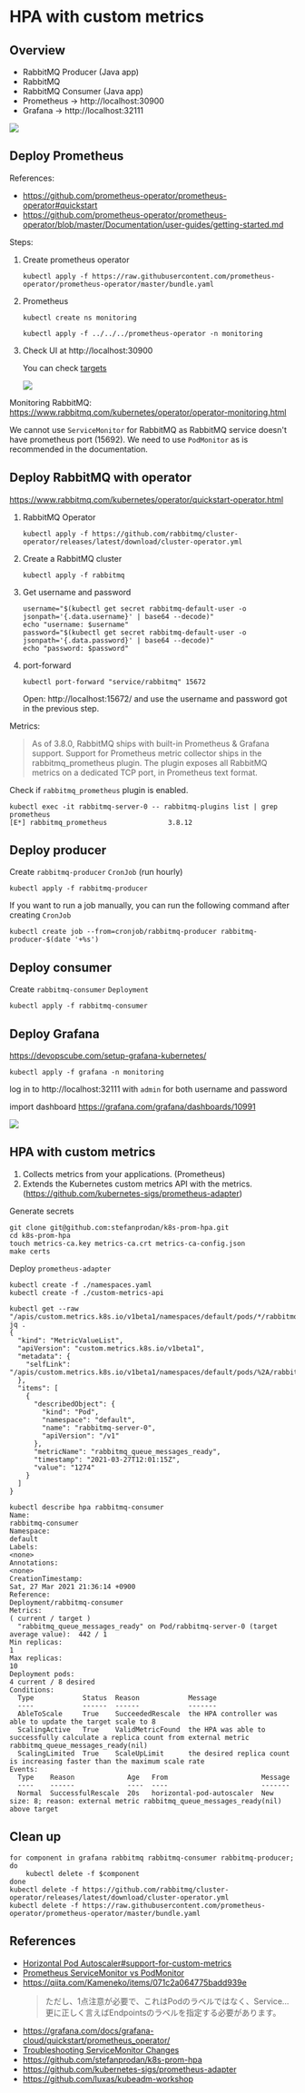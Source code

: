 # HPA with custom metrics

## Overview

- RabbitMQ Producer (Java app)
- RabbitMQ
- RabbitMQ Consumer (Java app)
- Prometheus -> http://localhost:30900
- Grafana -> http://localhost:32111

![](diagram.drawio.svg)

## Deploy Prometheus

References:
- https://github.com/prometheus-operator/prometheus-operator#quickstart
- https://github.com/prometheus-operator/prometheus-operator/blob/master/Documentation/user-guides/getting-started.md

Steps:

1. Create prometheus operator

    ```
    kubectl apply -f https://raw.githubusercontent.com/prometheus-operator/prometheus-operator/master/bundle.yaml
    ```

1. Prometheus

    ```
    kubectl create ns monitoring
    ```

    ```
    kubectl apply -f ../../../prometheus-operator -n monitoring
    ```

1. Check UI at http://localhost:30900

    You can check [targets](http://localhost:30900/targets)

    ![](prometheus-target.png)


Monitoring RabbitMQ: https://www.rabbitmq.com/kubernetes/operator/operator-monitoring.html

We cannot use `ServiceMonitor` for RabbitMQ as RabbitMQ service doesn't have prometheus port (15692). We need to use `PodMonitor` as is recommended in the documentation.


## Deploy RabbitMQ with operator

https://www.rabbitmq.com/kubernetes/operator/quickstart-operator.html

1. RabbitMQ Operator

    ```
    kubectl apply -f https://github.com/rabbitmq/cluster-operator/releases/latest/download/cluster-operator.yml
    ```

1. Create a RabbitMQ cluster

    ```
    kubectl apply -f rabbitmq
    ```

1. Get username and password

    ```
    username="$(kubectl get secret rabbitmq-default-user -o jsonpath='{.data.username}' | base64 --decode)"
    echo "username: $username"
    password="$(kubectl get secret rabbitmq-default-user -o jsonpath='{.data.password}' | base64 --decode)"
    echo "password: $password"
    ```

1. port-forward

    ```
    kubectl port-forward "service/rabbitmq" 15672
    ```

    Open: http://localhost:15672/ and use the username and password got in the previous step.

Metrics:

> As of 3.8.0, RabbitMQ ships with built-in Prometheus & Grafana support.
> Support for Prometheus metric collector ships in the rabbitmq_prometheus plugin. The plugin exposes all RabbitMQ metrics on a dedicated TCP port, in Prometheus text format.

Check if `rabbitmq_prometheus` plugin is enabled.

```
kubectl exec -it rabbitmq-server-0 -- rabbitmq-plugins list | grep prometheus
[E*] rabbitmq_prometheus               3.8.12
```

## Deploy producer

Create `rabbitmq-producer` `CronJob` (run hourly)

```
kubectl apply -f rabbitmq-producer
```

If you want to run a job manually, you can run the following command after creating `CronJob`

```
kubectl create job --from=cronjob/rabbitmq-producer rabbitmq-producer-$(date '+%s')
```

## Deploy consumer

Create `rabbitmq-consumer` `Deployment`

```
kubectl apply -f rabbitmq-consumer
```

## Deploy Grafana

https://devopscube.com/setup-grafana-kubernetes/

```
kubectl apply -f grafana -n monitoring
```

log in to http://localhost:32111 with `admin` for both username and password

import dashboard https://grafana.com/grafana/dashboards/10991

![](grafana-dashboard-for-rabbitmq.png)

## HPA with custom metrics

1. Collects metrics from your applications. (Prometheus)
1. Extends the Kubernetes custom metrics API with the metrics. (https://github.com/kubernetes-sigs/prometheus-adapter)


Generate secrets

```
git clone git@github.com:stefanprodan/k8s-prom-hpa.git
cd k8s-prom-hpa
touch metrics-ca.key metrics-ca.crt metrics-ca-config.json
make certs
```

Deploy `prometheus-adapter`

```
kubectl create -f ./namespaces.yaml
kubectl create -f ./custom-metrics-api
```

```
kubectl get --raw "/apis/custom.metrics.k8s.io/v1beta1/namespaces/default/pods/*/rabbitmq_queue_messages_ready"| jq .
{
  "kind": "MetricValueList",
  "apiVersion": "custom.metrics.k8s.io/v1beta1",
  "metadata": {
    "selfLink": "/apis/custom.metrics.k8s.io/v1beta1/namespaces/default/pods/%2A/rabbitmq_queue_messages_ready"
  },
  "items": [
    {
      "describedObject": {
        "kind": "Pod",
        "namespace": "default",
        "name": "rabbitmq-server-0",
        "apiVersion": "/v1"
      },
      "metricName": "rabbitmq_queue_messages_ready",
      "timestamp": "2021-03-27T12:01:15Z",
      "value": "1274"
    }
  ]
}
```


```
kubectl describe hpa rabbitmq-consumer
Name:                                                                               rabbitmq-consumer
Namespace:                                                                          default
Labels:                                                                             <none>
Annotations:                                                                        <none>
CreationTimestamp:                                                                  Sat, 27 Mar 2021 21:36:14 +0900
Reference:                                                                          Deployment/rabbitmq-consumer
Metrics:                                                                            ( current / target )
  "rabbitmq_queue_messages_ready" on Pod/rabbitmq-server-0 (target average value):  442 / 1
Min replicas:                                                                       1
Max replicas:                                                                       10
Deployment pods:                                                                    4 current / 8 desired
Conditions:
  Type            Status  Reason            Message
  ----            ------  ------            -------
  AbleToScale     True    SucceededRescale  the HPA controller was able to update the target scale to 8
  ScalingActive   True    ValidMetricFound  the HPA was able to successfully calculate a replica count from external metric rabbitmq_queue_messages_ready(nil)
  ScalingLimited  True    ScaleUpLimit      the desired replica count is increasing faster than the maximum scale rate
Events:
  Type    Reason             Age   From                       Message
  ----    ------             ----  ----                       -------
  Normal  SuccessfulRescale  20s   horizontal-pod-autoscaler  New size: 8; reason: external metric rabbitmq_queue_messages_ready(nil) above target
```


## Clean up

```
for component in grafana rabbitmq rabbitmq-consumer rabbitmq-producer; do
    kubectl delete -f $component
done
kubectl delete -f https://github.com/rabbitmq/cluster-operator/releases/latest/download/cluster-operator.yml
kubectl delete -f https://raw.githubusercontent.com/prometheus-operator/prometheus-operator/master/bundle.yaml
```

## References
- [Horizontal Pod Autoscaler#support-for-custom-metrics](https://kubernetes.io/docs/tasks/run-application/horizontal-pod-autoscale/#support-for-custom-metrics)
- [Prometheus ServiceMonitor vs PodMonitor](https://github.com/prometheus-operator/prometheus-operator/issues/3119)
- https://qiita.com/Kameneko/items/071c2a064775badd939e
    > ただし、1点注意が必要で、これはPodのラベルではなく、Service…更に正しく言えばEndpointsのラベルを指定する必要があります。
- https://grafana.com/docs/grafana-cloud/quickstart/prometheus_operator/
- [Troubleshooting ServiceMonitor Changes](https://github.com/prometheus-operator/prometheus-operator/blob/master/Documentation/troubleshooting.md)
- https://github.com/stefanprodan/k8s-prom-hpa
- https://github.com/kubernetes-sigs/prometheus-adapter
- https://github.com/luxas/kubeadm-workshop
